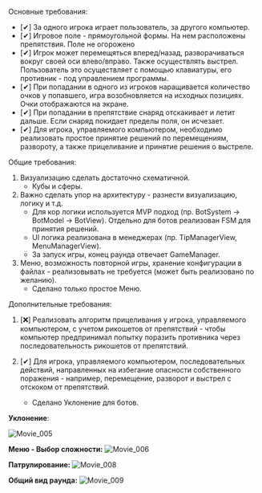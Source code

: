 Основные требования:
 - [✔] За одного игрока играет пользователь, за другого компьютер.
 - [✔] Игровое поле - прямоугольной формы. На нем расположены препятствия. Поле не огорожено
 - [✔] Игрок может перемещяться вперед/назад, разворачиваться вокруг своей оси влево/вправо. Также осуществлять выстрел. Пользователь это осуществляет с помощью клавиатуры, его противник - под управлением программы.
 - [✔] При попадании в одного из игроков наращивается количество очков у попавшего, игра возобновляется на исходных позициях. Очки отображаются на экране.
 - [✔] При попадании в препятствие снаряд отскакивает и летит дальше. Если снаряд покидает пределы поля, он исчезает.
 - [✔] Для игрока, управляемого компьютером, необходимо реализовать простое принятие решений по перемещениям, развороту, а также прицеливание и принятие решения о выстреле.

Общие требования:
 1. Визуализацию сделать достаточно схематичной.
    - Кубы и сферы.
 3. Важно сделать упор на архитектуру - разнести визуализацию, логику и т.д.
    - Для кор логики используется MVP подход (пр. BotSystem -> BotModel -> BotView). Отдельно для ботов реализован FSM для принятия решений.
    - UI логика реализована в менеджерах (пр. TipManagerView, MenuManagerView).
    - За запуск игры, конец раунда отвечает GameManager. 
 4. Меню, возможность повторной игры, хранение конфигурации в файлах - реализовывать не требуется (может быть реализовано по желанию).
    - Сделано только простое Меню.

Дополнительные требования:
  1. [❌] Реализовать алгоритм прицеливания у игрока, управляемого компьютером, с учетом рикошетов от препятствий - чтобы компьютер предпринимал попытку поразить противника через последовательность рикошетов от препятствий.

  2. [✔] Для игрока, управляемого компьютером, последовательных действий, направленных на избегание опасности собственного поражения - например,  перемещение, разворот и выстрел с отскоком от препятствий.
     - Сделано Уклонение для ботов.


**Уклонение**:

![Movie_005](https://github.com/user-attachments/assets/e0417272-4cec-41cf-85a5-01c35f407953)


**Меню - Выбор сложности:**
![Movie_006](https://github.com/user-attachments/assets/6d4963eb-bec3-4444-967e-3eec10fbdf60)


**Патрулирование:**
![Movie_008](https://github.com/user-attachments/assets/b32bfca8-6e7e-4358-ade3-95e1b6f27ab6)


**Общий вид раунда:**
![Movie_009](https://github.com/user-attachments/assets/379ec01d-9f93-47e0-9997-9d14f944b954)

